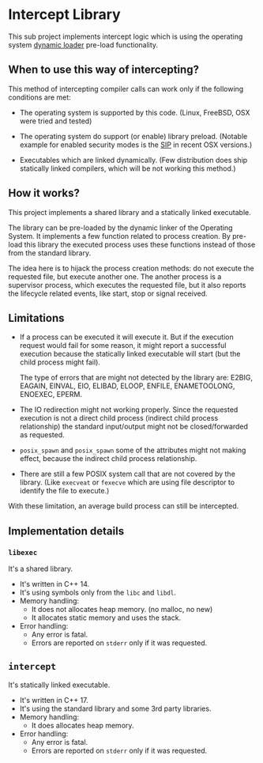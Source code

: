 # Intercept Library

This sub project implements intercept logic which is using the operating
system [dynamic loader][DYN_LOADER] pre-load functionality.

  [DYN_LOADER]: https://en.wikipedia.org/wiki/Dynamic_linker

## When to use this way of intercepting?

This method of intercepting compiler calls can work only if the following
conditions are met:

- The operating system is supported by this code.
  (Linux, FreeBSD, OSX were tried and tested)
- The operating system do support (or enable) library preload.
  (Notable example for enabled security modes is the [SIP][OSX_SIP] in
  recent OSX versions.)
- Executables which are linked dynamically.
  (Few distribution does ship statically linked compilers, which will be
  not working this method.)

  [OSX_SIP]: https://support.apple.com/en-us/HT204899

## How it works?

This project implements a shared library and a statically linked executable.

The library can be pre-loaded by the dynamic linker of the Operating System.
It implements a few function related to process creation. By pre-load this
library the executed process uses these functions instead of those from the
standard library.

The idea here is to hijack the process creation methods: do not execute
the requested file, but execute another one. The another process is a
supervisor process, which executes the requested file, but it also
reports the lifecycle related events, like start, stop or signal received.

## Limitations

* If a process can be executed it will execute it. But if the execution request
would fail for some reason, it might report a successful execution because
the statically linked executable will start (but the child process might
fail).

  The type of errors that are might not detected by the library are: E2BIG,
EAGAIN, EINVAL, EIO, ELIBAD, ELOOP, ENFILE, ENAMETOOLONG, ENOEXEC, EPERM.

* The IO redirection might not working properly. Since the requested execution
is not a direct child process (indirect child process relationship) the standard
input/output might not be closed/forwarded as requested.

* `posix_spawn` and `posix_spawn` some of the attributes might not making
effect, because the indirect child process relationship.

* There are still a few POSIX system call that are not covered by the library.
(Like `execveat` or `fexecve` which are using file descriptor to identify
the file to execute.)

With these limitation, an average build process can still be intercepted.

## Implementation details

### `libexec`

It's a shared library.

- It's written in C++ 14.
- It's using symbols only from the `libc` and `libdl`.
- Memory handling:
   - It does not allocates heap memory. (no malloc, no new)
   - It allocates static memory and uses the stack.
- Error handling:
   - Any error is fatal.
   - Errors are reported on `stderr` only if it was requested.

## `intercept`

It's statically linked executable.

- It's written in C++ 17.
- It's using the standard library and some 3rd party libraries.
- Memory handling:
   - It does allocates heap memory.
- Error handling:
   - Any error is fatal.
   - Errors are reported on `stderr` only if it was requested.

